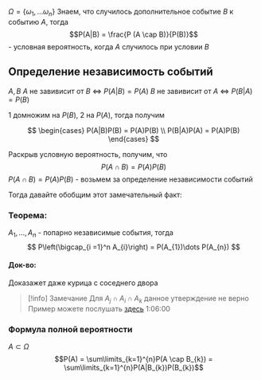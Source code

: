$\Omega = \{ \omega_{1}, \dots \omega_{n} \}$
Знаем, что случилось дополнительное событие $B$ к событию $A$, тогда
$$P(A|B) = \frac{P (A \cap B)}{P(B)}$$ - условная вероятность, когда $A$ случилось при условии $B$

## Определение независимость событий
$A,B$
$A$ не завивисит от $B$ $\iff$ $P(A|B) = P(A)$
$B$ не завивисит от $A$ $\iff$ $P(B|A) = P(B)$

1 домножим на $P(B)$, 2 на $P(A)$, тогда получим

$$
\begin{cases}
P(A|B)P(B) = P(A)P(B) \\
P(B|A)P(A) = P(A)P(B)
\end{cases}
$$

Раскрыв условную вероятность, получим, что
$$
P(A \cap B) = P(A)P(B)
$$
$P(A \cap B) = P(A)P(B)$ - возьмем за определение независимости событий

Тогда давайте обобщим этот замечательный факт:
### Теорема:

$A_{1}, \dots, A_{n}$ - попарно независимые события, тогда
$$
P\left(\bigcap_{i =1}^n A_{i}\right) = P(A_{1})\dots P(A_{n})
$$

#### Док-во:
Доказажет даже курица с соседнего двора

>[!info] Замечание
>Для $A_{j} \cap A_{i} \cap A_{k}$ данное утверждение не верно 
>Пример можете послушать [здесь](https://www.youtube.com/watch?v=FuszGNmZTLc&list=PLCHxbklCcsOZistblxeX6ojRGlVqZelQ0&index=1) 1:06:00

### Формула полной вероятности
$A \subset \Omega$
$$P(A) = \sum\limits_{k=1}^{n}P(A \cap B_{k}) = \sum\limits_{k=1}^{n}P(A|B_{k})P(B_{k})$$

